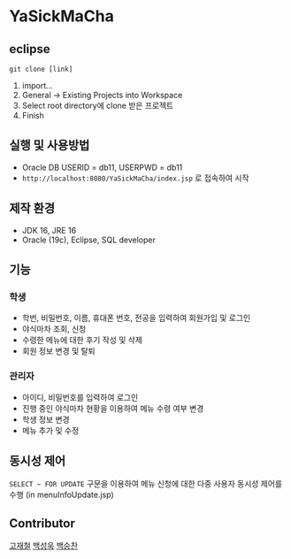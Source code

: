 # YaSickMaCha
## eclipse
```
git clone [link]
```
1. import...
2. General -> Existing Projects into Workspace
3. Select root directory에 clone 받은 프로젝트
4. Finish

## 실행 및 사용방법
- Oracle DB USERID = db11, USERPWD = db11
- `http://localhost:8080/YaSickMaCha/index.jsp` 로 접속하여 시작

## 제작 환경
- JDK 16, JRE 16
- Oracle (19c), Eclipse, SQL developer

## 기능
### 학생
- 학번, 비밀번호, 이름, 휴대폰 번호, 전공을 입력하여 회원가입 및 로그인
- 야식마차 조회, 신청
- 수령한 메뉴에 대한 후기 작성 및 삭제
- 회원 정보 변경 및 탈퇴

### 관리자
- 아이디, 비밀번호를 입력하여 로그인
- 진행 중인 야식마차 현황을 이용하여 메뉴 수령 여부 변경
- 학생 정보 변경
- 메뉴 추가 및 수정

## 동시성 제어
`SELECT ~ FOR UPDATE` 구문을 이용하여 메뉴 신청에 대한 다중 사용자 동시성 제어를 수행 (in menuInfoUpdate.jsp)

## Contributor
[고재철](https://github.com/Go-Jaecheol)
[백성욱](https://github.com/SeongukBaek)
[백승찬](https://github.com/Backseungchan)
